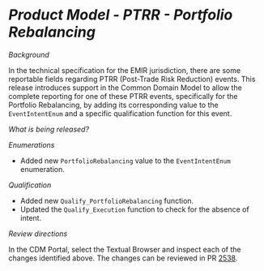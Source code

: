 # _Product Model - PTRR - Portfolio Rebalancing_

_Background_

In the technical specification for the EMIR jurisdiction, there are some reportable fields regarding PTRR (Post-Trade Risk Reduction) events. This release introduces support in the Common Domain Model to allow the complete reporting for one of these PTRR events, specifically for the Portfolio Rebalancing, by adding its corresponding value to the `EventIntentEnum` and a specific qualification function for this event.

_What is being released?_

_Enumerations_

- Added new `PortfolioRebalancing` value to the `EventIntentEnum` enumeration.

_Qualification_

- Added new `Qualify_PortfolioRebalancing` function.
- Updated the `Qualify_Execution` function to check for the absence of intent.

_Review directions_

In the CDM Portal, select the Textual Browser and inspect each of the changes identified above. The changes can be reviewed in PR [2538](https://github.com/finos/common-domain-model/pull/2538).

